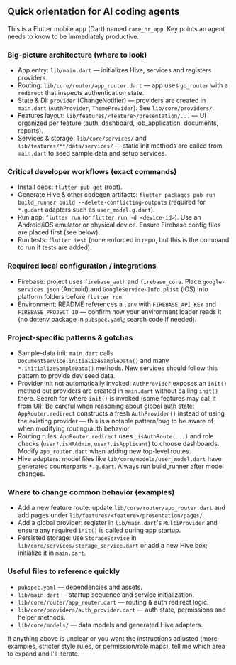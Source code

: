 ## Quick orientation for AI coding agents

This is a Flutter mobile app (Dart) named `care_hr_app`. Key points an agent needs to know to be immediately productive.

### Big-picture architecture (where to look)
- App entry: `lib/main.dart` — initializes Hive, services and registers providers.
- Routing: `lib/core/router/app_router.dart` — app uses `go_router` with a `redirect` that inspects authentication state.
- State & DI: `provider` (ChangeNotifier) — providers are created in `main.dart` (`AuthProvider`, `ThemeProvider`). See `lib/core/providers/`.
- Features layout: `lib/features/<feature>/presentation/...` — UI organized per feature (auth, dashboard, job_application, documents, reports).
- Services & storage: `lib/core/services/` and `lib/features/**/data/services/` — static init methods are called from `main.dart` to seed sample data and setup services.

### Critical developer workflows (exact commands)
- Install deps: `flutter pub get` (root).
- Generate Hive & other codegen artifacts: `flutter packages pub run build_runner build --delete-conflicting-outputs` (required for `*.g.dart` adapters such as `user_model.g.dart`).
- Run app: `flutter run` (or `flutter run -d <device-id>`). Use an Android/iOS emulator or physical device. Ensure Firebase config files are placed first (see below).
- Run tests: `flutter test` (none enforced in repo, but this is the command to run if tests are added).

### Required local configuration / integrations
- Firebase: project uses `firebase_auth` and `firebase_core`. Place `google-services.json` (Android) and `GoogleService-Info.plist` (iOS) into platform folders before `flutter run`.
- Environment: README references a `.env` with `FIREBASE_API_KEY` and `FIREBASE_PROJECT_ID` — confirm how your environment loader reads it (no dotenv package in `pubspec.yaml`; search code if needed).

### Project-specific patterns & gotchas
- Sample-data init: `main.dart` calls `DocumentService.initializeSampleData()` and many `*.initializeSampleData()` methods. New services should follow this pattern to provide dev seed data.
- Provider init not automatically invoked: `AuthProvider` exposes an `init()` method but providers are created in `main.dart` without calling `init()` there. Search for where `init()` is invoked (some features may call it from UI). Be careful when reasoning about global auth state: `AppRouter.redirect` constructs a fresh `AuthProvider()` instead of using the existing provider — this is a notable pattern/bug to be aware of when modifying routing/auth behavior.
- Routing rules: `AppRouter.redirect` uses `_isAuthRoute(...)` and role checks (`user?.isHRAdmin`, `user?.isApplicant`) to choose dashboards. Modify `app_router.dart` when adding new top-level routes.
- Hive adapters: model files like `lib/core/models/user_model.dart` have generated counterparts `*.g.dart`. Always run build_runner after model changes.

### Where to change common behavior (examples)
- Add a new feature route: update `lib/core/router/app_router.dart` and add pages under `lib/features/<feature>/presentation/pages/`.
- Add a global provider: register in `lib/main.dart`'s `MultiProvider` and ensure any required `init()` is called during app startup.
- Persisted storage: use `StorageService` in `lib/core/services/storage_service.dart` or add a new Hive box; initialize it in `main.dart`.

### Useful files to reference quickly
- `pubspec.yaml` — dependencies and assets.
- `lib/main.dart` — startup sequence and service initialization.
- `lib/core/router/app_router.dart` — routing & auth redirect logic.
- `lib/core/providers/auth_provider.dart` — auth state, permissions and helper methods.
- `lib/core/models/` — data models and generated Hive adapters.

If anything above is unclear or you want the instructions adjusted (more examples, stricter style rules, or permission/role maps), tell me which area to expand and I'll iterate.
